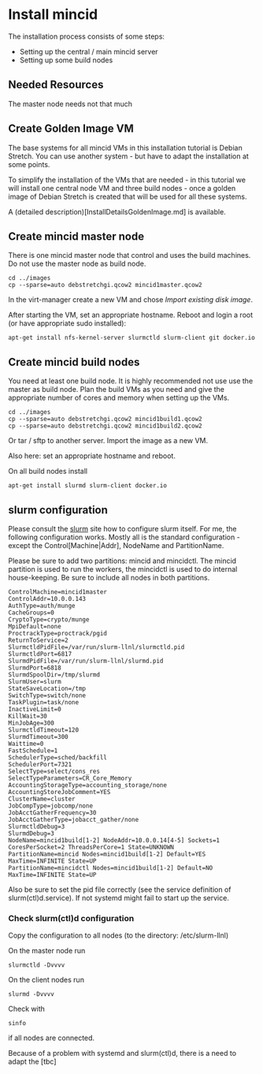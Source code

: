 # Install mincid
The installation process consists of some steps:
* Setting up the central / main mincid server
* Setting up some build nodes

## Needed Resources
The master node needs not that much 

## Create Golden Image VM
The base systems for all mincid VMs in this installation tutorial is
Debian Stretch.  You can use another system - but have to adapt the
installation at some points.

To simplify the installation of the VMs that are needed - in this
tutorial we will install one central node VM and three build nodes -
once a golden image of Debian Stretch is created that will be used for
all these systems.

A (detailed description)[InstallDetailsGoldenImage.md] is available.

## Create mincid master node
There is one mincid master node that control and uses the build
machines.  Do not use the master node as build node.

```
cd ../images
cp --sparse=auto debstretchgi.qcow2 mincid1master.qcow2
```

In the virt-manager create a new VM and chose *Import existing disk
image*.

After starting the VM, set an appropriate hostname. Reboot and login a
root (or have appropriate sudo installed):

```
apt-get install nfs-kernel-server slurmctld slurm-client git docker.io
```

## Create mincid build nodes
You need at least one build node.  It is highly recommended not use
use the master as build node.  Plan the build VMs as you need and give
the appropriate number of cores and memory when setting up the VMs.

```
cd ../images
cp --sparse=auto debstretchgi.qcow2 mincid1build1.qcow2
cp --sparse=auto debstretchgi.qcow2 mincid1build2.qcow2
```

Or tar / sftp to another server.  Import the image as a new VM.

Also here: set an appropriate hostname and reboot.

On all build nodes install

```
apt-get install slurmd slurm-client docker.io
```

## slurm configuration

Please consult the [slurm](https://computing.llnl.gov/linux/slurm/)
site how to configure slurm itself.  For me, the following
configuration works.  Mostly all is the standard configuration -
except the Control[Machine|Addr], NodeName and PartitionName.

Please be sure to add two partitions: mincid and mincidctl.  The
mincid partition is used to run the workers, the mincidctl is used to
do internal house-keeping.  Be sure to include all nodes in both
partitions. 

```
ControlMachine=mincid1master
ControlAddr=10.0.0.143
AuthType=auth/munge
CacheGroups=0
CryptoType=crypto/munge
MpiDefault=none
ProctrackType=proctrack/pgid
ReturnToService=2
SlurmctldPidFile=/var/run/slurm-llnl/slurmctld.pid
SlurmctldPort=6817
SlurmdPidFile=/var/run/slurm-llnl/slurmd.pid
SlurmdPort=6818
SlurmdSpoolDir=/tmp/slurmd
SlurmUser=slurm
StateSaveLocation=/tmp
SwitchType=switch/none
TaskPlugin=task/none
InactiveLimit=0
KillWait=30
MinJobAge=300
SlurmctldTimeout=120
SlurmdTimeout=300
Waittime=0
FastSchedule=1
SchedulerType=sched/backfill
SchedulerPort=7321
SelectType=select/cons_res
SelectTypeParameters=CR_Core_Memory
AccountingStorageType=accounting_storage/none
AccountingStoreJobComment=YES
ClusterName=cluster
JobCompType=jobcomp/none
JobAcctGatherFrequency=30
JobAcctGatherType=jobacct_gather/none
SlurmctldDebug=3
SlurmdDebug=3
NodeName=mincid1build[1-2] NodeAddr=10.0.0.14[4-5] Sockets=1 CoresPerSocket=2 ThreadsPerCore=1 State=UNKNOWN
PartitionName=mincid Nodes=mincid1build[1-2] Default=YES MaxTime=INFINITE State=UP
PartitionName=mincidctl Nodes=mincid1build[1-2] Default=NO MaxTime=INFINITE State=UP
```

Also be sure to set the pid file correctly (see the service definition
of slurm(ctl)d.service).  If not systemd might fail
to start up the service.

### Check slurm(ctl)d configuration
Copy the configuration to all nodes (to the directory: /etc/slurm-llnl)

On the master node run

```
slurmctld -Dvvvv
```

On the client nodes run

```
slurmd -Dvvvv
```

Check with

```
sinfo
```

if all nodes are connected.

Because of a problem with systemd and slurm(ctl)d, there is a need to
adapt the [tbc]